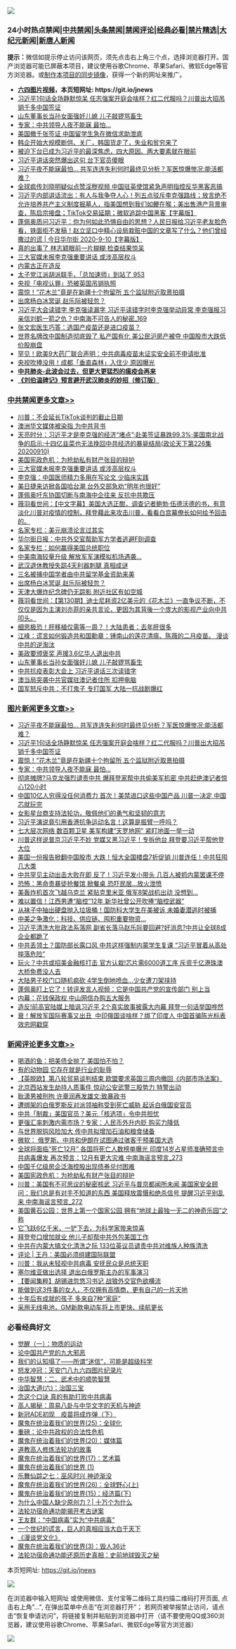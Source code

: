 ![](https://raw.githubusercontent.com/fqnews/bnews/master/64photo/fqnews-qr.jpg)

<div id="tt">
<h3>24小时热点禁闻|<a href="#%E4%B8%AD%E5%85%B1%E7%A6%81%E9%97%BB%E6%9B%B4%E5%A4%9A%E6%96%87%E7%AB%A0">中共禁闻</a>|<a href="#%E5%9B%BE%E7%89%87%E6%96%B0%E9%97%BB%E6%9B%B4%E5%A4%9A%E6%96%87%E7%AB%A0">头条禁闻</a>|<a href="#%E6%96%B0%E9%97%BB%E8%AF%84%E8%AE%BA%E6%9B%B4%E5%A4%9A%E6%96%87%E7%AB%A0">禁闻评论|<a href="#%E5%BF%85%E7%9C%8B%E7%BB%8F%E5%85%B8%E5%A5%BD%E6%96%87">经典必看|<a href="/video.md#%E7%A6%81%E7%89%87%E7%B2%BE%E9%80%89">禁片精选</a>|<a href="https://github.com/fqnews/djy/blob/master/gb/nf1351518.md#1">大纪元新闻</a>|<a href="https://github.com/fqnews/ntdtv/blob/master/gb/prog204.md#1">新唐人新闻</a></h3>
<div><b>提示：</b>微信如提示停止访问该网页，须先点击右上角三个点，选择浏览器打开。国产浏览器可能已屏蔽本项目，建议使用谷歌Chrome、苹果Safari、微软Edge等官方浏览器。或<a href="https://github.com/fqnews/bnews/blob/master/%E5%88%B6%E4%BD%9Cgit%E7%A6%81%E9%97%BB%E9%95%9C%E5%83%8F.md">制作本项目的同步镜像</a>，获得一个新的网址来推广。</div>
<ul>
<li><b><a href="http://d1.bdrive.tk/64.mp4" target="_blank">六四图片视频</a>，本页短网址: https://git.io/jnews</b></li>
<li><a href="/topimagenews/20200910/1394100.md">习近平1句话全场静默惊呆 任志强案开庭会啥样？红二代服吗？川普出大招吊销千多中国签证</a></li>
<li><a href="/cbnews/20200910/1394003.md">山东董事长当孙女面强奸儿媳 儿子敲锣骂畜生</a></li>
<li><a href="/topimagenews/20200910/1393965.md">专家：中共领导人夜不能寐 最怕…</a></li>
<li><a href="/cnnews/20200910/1394033.md">美国撤千张签证 中国留学生急在微信求助泄底</a></li>
<li><a href="/bannedvideo/20200910/1394078.md">韩企开始大规模断供、关厂，韩国货走了，失业和贫穷来了</a></li>
<li><a href="/bannedvideo/20200910/1393955.md">被迫下台已成为习近平的最深焦虑，四大原因、两大要素就在眼前</a></li>
<li><a href="/comments/20200910/1394144.md">习近平讲话突然爆出这句 台下官员傻眼</a></li>
<li><a href="/topimagenews/20200910/1394253.md">习近平夜不能寐最怕... 共军连连失利何时最终见分析？军医惊爆惨况:能活都难？</a></li>
<li><a href="/headline/20200910/1394087.md">全球疯传刘晓明疑似点赞淫秽视频 中国驻英使馆紧急声明指控反华黑客恶搞</a></li>
<li><a href="/bannedvideo/20200911/1394381.md">习近平内部讲话流出：有人与我争夺人心！列五点驳斥李克强路线；放言绝不允许培养共产主义制度掘墓人，指美国想到我们如鲠在喉；美出售港产背景审查，陈启宗接盘；TikTok交易延期；微软追踪中国黑客【字幕版】</a></li>
<li><a href="/bannedvideo/20200911/1394325.md">蓬佩奥质问习近平：你为何如此恐惧自由的思想？人民日报给习近平老友脸色看，铁面拒不发稿！赵立坚口中精心设局栽赃中国的文章写了什么？他们曾经撒过的谎 | 今日华尔街 2020-9-10【字幕版】</a></li>
<li><a href="/yule/20200910/1394122.md">真的出事了 林志颖眼前一片糊糊 检查结果惊呆</a></li>
<li><a href="/cbnews/20200911/1394362.md">三大官媒未报李克强重要讲话 或涉高层权斗</a></li>
<li><a href="/ssgc/20200910/1394214.md">内蒙古正在造反</a></li>
<li><a href="/bannedvideo/20200910/1394272.md">太子党江派胡派联手，「总加速师」到站了 953</a></li>
<li><a href="/cnnews/20200910/1393998.md">央视「电视认罪」恐被英国吊销执照</a></li>
<li><a href="/topimagenews/20200910/1394002.md">震惊！“花木兰”竟是在新疆十个拘留所 五个监狱附近取景拍摄</a></li>
<li><a href="/cbnews/20200910/1394091.md">出席杨白冰冥诞 赵乐际被轻忽？</a></li>
<li><a href="/comments/20200910/1394042.md">习近平大会读错字 李克强读漏字 习近平读错字时李克强举动异常 李克强报习亲信刘鹤一箭之仇？中南海不可告人的秘密_169</a></li>
<li><a href="/cnnews/20200910/1393997.md">张文宏医生巧答：选国产疫苗还是进口疫苗？</a></li>
<li><a href="/cnnews/20200910/1394121.md">世界名牌改中国制造彻底毁了 私产国有化 美公民沪房产被夺 中国股市大跌低价股崩盘</a></li>
<li><a href="/comments/20200910/1394055.md">罕见！欧美9大药厂联合声明：中共病毒疫苗未证实安全前不申请批准</a></li>
<li><a href="/cnnews/20200911/1394378.md">央视吹捧没用！成都「垂直森林」入住少 原因曝光</a></li>
<li><b><a href="/comments/20200211/1275071.md" target="_blank">中共肺炎-此波会过去，但更大更猛烈的瘟疫会再来</a></b></li>
<li><b><a href="/comments/20200207/1272816.md" target="_blank">《刘伯温碑记》预言避开武汉肺炎的妙招（修订版）</a></b></li>
</ul>
</div>

<div class="catlist">
<h3><a href="/cbnews/" target="_blank">中共禁闻</a><span><a href="/cbnews/" target="_blank" rel="nofollow">更多文章>></a></span></h3>
<ul>
<li><a href="/cbnews/20200911/1394487.md" target="_blank">川普：不会延长TikTok谈判的截止日期</a></li>
<li><a href="/cbnews/20200911/1394474.md" target="_blank">澳洲华文媒体被染指 为中共背书</a></li>
<li><a href="/cbnews/20200911/1394460.md" target="_blank">天亮时分：习近平才是李克强的经济“堵点”;赴美签证暴跌99.3%;美国南北战争的启示:十四亿韭菜也无法挽回中共经济的暴毙结局(政论天下第226集 20200910)</a></li>
<li><a href="/comments/20200911/1394330.md" target="_blank">美国宪政危机：为抢劫私有财产张目的辩护</a></li>
<li><a href="/cbnews/20200911/1394362.md" target="_blank">三大官媒未报李克强重要讲话 或涉高层权斗</a></li>
<li><a href="/cbnews/20200911/1394361.md" target="_blank">李克强：中国医师精力多用在写论文 少临床实践</a></li>
<li><a href="/cbnews/20200911/1394356.md" target="_blank">美日捷来访掀各国哈台潮 台外交部急劝“明年也很好”</a></li>
<li><a href="/cbnews/20200911/1394346.md" target="_blank">蓬佩奥吁东协国切断与南海中企往来 反抗中共欺压</a></li>
<li><a href="/cbnews/20200911/1394340.md" target="_blank">薇羽看世间：【中文字幕】美国大选正酣，调查记者鲍勃·伍德沃德的书，有意淡化川普对疫情的控制，拜登藉此来攻击川普，看看白宫幕僚长如何给予回击的。</a></li>
<li><a href="/cbnews/20200910/1394201.md" target="_blank">名家专栏：美元崩溃论言过其实</a></li>
<li><a href="/cbnews/20200910/1394077.md" target="_blank">华尔街日报：中共外交官帮助军方学者逃避FBI调查</a></li>
<li><a href="/cbnews/20200910/1394102.md" target="_blank">名家专栏：如何赢得美国总统职位</a></li>
<li><a href="/cbnews/20200910/1394115.md" target="_blank">中美南海较量升级 解放军军演模拟机场遇袭…</a></li>
<li><a href="/cbnews/20200910/1394114.md" target="_blank">武汉退休教授失踪4天利器刺腿 真相成谜</a></li>
<li><a href="/cbnews/20200910/1394101.md" target="_blank">三名被捕中国学者由中共留学基金资助来美</a></li>
<li><a href="/cbnews/20200910/1394091.md" target="_blank">出席杨白冰冥诞 赵乐际被轻忽？</a></li>
<li><a href="/cbnews/20200910/1394090.md" target="_blank">天津大爆炸纪念碑仍无踪影 附近社区有如空城</a></li>
<li><a href="/cbnews/20200910/1394082.md" target="_blank">薇羽看世间：【第130期】迪士尼耗资2亿美元的《花木兰》一直争议不断，不仅仅是因为主演刘亦菲的亲共言论，更因为其背後一个庞大的影视产业向中共叩头。</a></li>
<li><a href="/cbnews/20200910/1394032.md" target="_blank">细思极恐！肝移植仅需等一周？！大陆患者：去年肝很多</a></li>
<li><a href="/cbnews/20200910/1394016.md" target="_blank">江峰：谎言如何锻造共和国勳章：锺南山的莲花清瘟、陈薇的二月疫苗。 漫谈中共的逆淘汰</a></li>
<li><a href="/cbnews/20200910/1394004.md" target="_blank">美政要颁褒奖 声援3.6亿华人退出中共</a></li>
<li><a href="/cbnews/20200910/1394003.md" target="_blank">山东董事长当孙女面强奸儿媳 儿子敲锣骂畜生</a></li>
<li><a href="/cbnews/20200910/1393988.md" target="_blank">中共抗疫表彰大会上 习近平讲话三次读错字</a></li>
<li><a href="/cbnews/20200910/1393987.md" target="_blank">澳当局突袭中共官媒驻澳记者住所 扣押电脑</a></li>
<li><a href="/cbnews/20200910/1393986.md" target="_blank">国军怒斥中共：不打鬼子 专打国军 大陆一抗战剧爆红</a></li>

</ul>
</div>
<div class="catlist">
<h3><a href="/topimagenews/" target="_blank">图片新闻</a><span><a href="/topimagenews/" target="_blank" rel="nofollow">更多文章>></a></span></h3>
<ul>
<li><a href="/topimagenews/20200910/1394253.md" target="_blank">习近平夜不能寐最怕&#8230; 共军连连失利何时最终见分析？军医惊爆惨况:能活都难？</a></li>
<li><a href="/topimagenews/20200910/1394100.md" target="_blank">习近平1句话全场静默惊呆 任志强案开庭会啥样？红二代服吗？川普出大招吊销千多中国签证</a></li>
<li><a href="/topimagenews/20200910/1394002.md" target="_blank">震惊！“花木兰”竟是在新疆十个拘留所 五个监狱附近取景拍摄</a></li>
<li><a href="/topimagenews/20200910/1393965.md" target="_blank">专家：中共领导人夜不能寐 最怕…</a></li>
<li><a href="/topimagenews/20200909/1393715.md" target="_blank">彻底摊牌?马克龙强烈谴责中共 爆拜登家帮中共偷美军机密 中共赶绝澳记者惊心120小时</a></li>
<li><a href="/topimagenews/20200909/1393564.md" target="_blank">中国10亿人穷得没任何消费力 首次！美禁进口这些中国产品 川普一决定 中国芯就玩完</a></li>
<li><a href="/comments/20200909/1393377.md" target="_blank">女影星台商支持法轮功，敬佩他们的勇气和坚韧的意志</a></li>
<li><a href="/topimagenews/20200909/1393422.md" target="_blank">习近平演说竟引用香港抗争运动名言！这算是振臂一呼吗？</a></li>
<li><a href="/topimagenews/20200909/1393410.md" target="_blank">七大层次网络 数百颗卫星 美军构建“天罗地网” 紧盯地面一举一动</a></li>
<li><a href="/topimagenews/20200908/1393069.md" target="_blank">川普这样说普京习近平不妙 党媒又黑习近平！专拆他台 拜登要习近平帮他登大位</a></li>
<li><a href="/topimagenews/20200908/1392984.md" target="_blank">美国一份报告掀翻中国股市 大跌！恒大全国楼盘7折促销 川普连任！中共狂囤几大类</a></li>
<li><a href="/topimagenews/20200908/1392983.md" target="_blank">中共罕见主动出击大败在即 反了！习近平发小带头 几百人被抓​​​​​内蒙罢课不停</a></li>
<li><a href="/topimagenews/20200908/1392851.md" target="_blank">恐怖：黑命贵暴徒抢餐馆 掀餐桌 恐吓民居…放火泄愤</a></li>
<li><a href="/topimagenews/20200908/1392826.md" target="_blank">美轰炸机首次飞越乌克兰 紧贴克里米亚 俄军8架战机出动 没想到…</a></li>
<li><a href="/topimagenews/20200908/1392733.md" target="_blank">难以置信！江西男遭“脑控”12年 新华社曾公开吹捧“脑控武器”</a></li>
<li><a href="/topimagenews/20200908/1392732.md" target="_blank">从袜子中抽出硬盘抛入垃圾桶！国防科大学生在美被诉 未婚妻潜逃时被捕</a></li>
<li><a href="/topimagenews/20200908/1392592.md" target="_blank">中美之争激化：科技、供应链、囤积重要物资…</a></li>
<li><a href="/topimagenews/20200907/1392571.md" target="_blank">习近平清洗大批政法系落网 副省长落马赵乐际要回避?好消息?中共让全球8成企业都跪了</a></li>
<li><a href="/topimagenews/20200907/1392476.md" target="_blank">中共丢领土？国防部长露口风 中共这样强制内蒙学生复课 “习近平冒着从高处摔落危险”</a></li>
<li><a href="/topimagenews/20200907/1392429.md" target="_blank">玩火？中共或招美金融核打击 官方认栽!芯片需6000道工序 斥资千亿港珠澳大桥免费没人去</a></li>
<li><a href="/topimagenews/20200907/1392356.md" target="_blank">大陆男子校门口随机疯砍 4学生倒地喷血…少女遭刀架挟持</a></li>
<li><a href="/topimagenews/20200907/1392249.md" target="_blank">蓬佩奥盯上它了！转评发言人视频：它是中国共产党的宣传部门 别上当</a></li>
<li><a href="/topimagenews/20200907/1392139.md" target="_blank">内幕：花钱保政权 中山网信办购五大服务</a></li>
<li><a href="/topimagenews/20200906/1392072.md" target="_blank">造反!前高官陆媒上暗讽习近平 2个真实故事披露大内幕 拜登一句话举国哗然</a></li>
<li><a href="/topimagenews/20200906/1391995.md" target="_blank">衰！解放军国际赛事又出丑  中印俄国谈啥样？绑了印度人 中国首骗陈光标表效忠网戳穿</a></li>

</ul>
</div>
<div class="catlist">
<h3><a href="/comments/" target="_blank">新闻评论</a><span><a href="/comments/" target="_blank" rel="nofollow">更多文章>></a></span></h3>
<ul>
<li><a href="/comments/20200911/1394489.md" target="_blank">喝酒的鱼：把美债全抛了 美国怕不怕？</a></li>
<li><a href="/comments/20200911/1394477.md" target="_blank">有的动物园 它存在就是行业的耻辱</a></li>
<li><a href="/comments/20200911/1394473.md" target="_blank">【英脱欧】第八轮贸易谈判结束 欧盟要求英国三周内撤回《内部市场法案》</a></li>
<li><a href="/comments/20200911/1394466.md" target="_blank">北京西站发生劫持人质事件 惊动公安武警三股势力 特警出动</a></li>
<li><a href="/comments/20200911/1394465.md" target="_blank">耿潇男被刑拘 许章润再发雄文:致暴政书</a></li>
<li><a href="/comments/20200911/1394464.md" target="_blank">遭绑架的白俄罗斯反对派领袖称受到死亡威胁 起诉白俄国安官员</a></li>
<li><a href="/comments/20200911/1394444.md" target="_blank">中共「制裁」美国官员？美元「核选项」令中共担忧</a></li>
<li><a href="/comments/20200911/1394443.md" target="_blank">更强汇率刺激内需市场？专家：人民币外升内贬 购买力降低</a></li>
<li><a href="/comments/20200911/1394442.md" target="_blank">与世界脱钩风险加大 传中共拟增加石油和粮食储备</a></li>
<li><a href="/comments/20200911/1394441.md" target="_blank">微软： 俄罗斯、中共和伊朗在试图通过骇客干预美国大选</a></li>
<li><a href="/comments/20200911/1394427.md" target="_blank">全球将面临“死亡12月” 各国将死亡人数榜单曝光 印度14岁占星师准确预言中共病毒爆发 再次预言：12月有更大灾难 中南海谣言预言_273</a></li>
<li><a href="/comments/20200911/1394421.md" target="_blank">中国千亿级房企泛海控股出现债券兑付困难</a></li>
<li><a href="/comments/20200911/1394330.md" target="_blank">美国宪政危机：为抢劫私有财产张目的辩护</a></li>
<li><a href="/comments/20200911/1394418.md" target="_blank">川普：美国有不可思议的秘密核武 习近平与普京都闻所未闻 美国家安全顾问：我们总是有对手不知道的东西 美国释放震慑和绝杀信号 提醒习近平别乱来 中南海谣言预言_272</a></li>
<li><a href="/comments/20200911/1394417.md" target="_blank">美国黄石公园：世界上第一个国家公园 拥有“地球上最独一无二的神奇乐园”之称</a></li>
<li><a href="/comments/20200911/1394402.md" target="_blank">它飞跃6亿千米，一铲下去，为科学家带来惊喜</a></li>
<li><a href="/comments/20200911/1394389.md" target="_blank">拜登夸口增加就业 他儿子却帮中共外包美国工作</a></li>
<li><a href="/comments/20200911/1394388.md" target="_blank">中共在内蒙大搞文化清洗之际 133位英议员谴责中共对维族人种族清洗</a></li>
<li><a href="/comments/20200911/1394382.md" target="_blank">评论 | 王丹：美国必须组建国际联盟</a></li>
<li><a href="/comments/20200911/1394370.md" target="_blank">川普：我从未轻视中共病毒 安抚民众是总统天职</a></li>
<li><a href="/comments/20200911/1394369.md" target="_blank">塞尔维亚做出选择 退出白俄罗斯主办的军事演习</a></li>
<li><a href="/comments/20200911/1394348.md" target="_blank">【要闻集粹】胡锡进忽悠习书记 战狼外交官色欲横流</a></li>
<li><a href="/comments/20200911/1394337.md" target="_blank">能做到这3件事的女人，不仅拥有高情商，更有自己的一片天地</a></li>
<li><a href="/comments/20200911/1394336.md" target="_blank">十年后有成就的孩子 多来自7种“家庭”</a></li>
<li><a href="/comments/20200911/1394335.md" target="_blank">采用无线电池，GM新款电动车将上市更快、续航更长</a></li>

</ul>
</div>

<div class="catlist">
<h3>必看经典好文</h3>
<ul>
<li><a href="/comments/20200810/1377609.md" target="_blank">觉醒（一）：物质的运动</a></li>
<li><a href="/comments/20200717/1361899.md" target="_blank">论中国共产党的九大邪恶</a></li>
<li><a href="/sohnews/20161029/607205.md" target="_blank">我们的认知塌了——所谓“迷信”，可能是超级科学</a></li>
<li><a href="/comments/20200604/783200.md" target="_blank">怒发冲冠：天安门八九六四图片纪录片</a></li>
<li><a href="/comments/20200605/783249.md" target="_blank">中华智慧：二、武术中的顺势智慧</a></li>
<li><a href="/cbnews/20180312/913459.md" target="_blank">治国大道(六)：治国三宝</a></li>
<li><a href="/comments/20200707/1357090.md" target="_blank">念这个口诀 真的有助打败中共病毒</a></li>
<li><a href="/aomi/history/20170924/831575.md" target="_blank">高人揭秘：周易八卦与中华文字的天机与神迹</a></li>
<li><a href="/headline/20200908/1392940.md" target="_blank">新冠ADE初现　疫苗将成炸弹（下）</a></li>
<li><a href="/comments/20181017/1014654.md" target="_blank">魔鬼在统治着我们的世界(25)：全球化</a></li>
<li><a href="/comments/20200705/783271.md" target="_blank">重磅：论中共政权的合法性危机</a></li>
<li><a href="/comments/20180725/976787.md" target="_blank">魔鬼在统治着我们的世界(20)：媒体篇</a></li>
<li><a href="/comments/20200805/1375080.md" target="_blank">道教高人修炼法轮功的故事</a></li>
<li><a href="/topimagenews/20180620/960677.md" target="_blank">魔鬼在统治着我们的世界(17)：艺术篇</a></li>
<li><a href="/topimagenews/20180519/944624.md" target="_blank">魔鬼在统治着我们的世界 (1)</a></li>
<li><a href="/tculture/20190101/792550.md" target="_blank">乐舞仙踪之七：巫风时兴 神迹渐没</a></li>
<li><a href="/comments/20181210/1044798.md" target="_blank">魔鬼在统治着我们的世界(26)：全球野心(上)</a></li>
<li><a href="/topimagenews/20180610/955499.md" target="_blank">魔鬼在统治着我们的世界(15)：经济篇(下)</a></li>
<li><a href="/ssgc/20200715/1360940.md" target="_blank">为什么中国人缺少原创力？| 十万个为什么</a></li>
<li><a href="/tculture/20121025/73079.md" target="_blank">法轮功宿命通功能揭开考古谜案</a></li>
<li><a href="/comments/20200318/1295755.md" target="_blank">王友群：“中国病毒”实为“中共病毒”</a></li>
<li><a href="/comments/20200621/1348067.md" target="_blank">一个世纪的谎言，巨人的真相应当大白于天下</a></li>
<li><a href="/comments/20200521/783167.md" target="_blank">《漫谈党文化》</a></li>
<li><a href="/topimagenews/20180521/945342.md" target="_blank">魔鬼在统治着我们的世界(3)：毁人36计</a></li>
<li><a href="/tculture/20121025/73069.md" target="_blank">法轮功宿命通功能还原历史真相：史前地球毁灭之秘</a></li>

</ul>
</div>

本页短网址: https://git.io/jnews

![](https://raw.githubusercontent.com/fqnews/bnews/master/64photo/fqnews-qr.jpg)

在浏览器中输入短网址 或使用微信、支付宝等二维码工具扫描二维码打开页面, 点击右上角"...", 在弹出菜单中点击“在浏览器打开”； 若网页被举报禁止访问，请点击“恢复申请访问”，将链接复制并粘贴到浏览器中打开（请不要使用QQ或360浏览器，建议使用谷歌Chrome、苹果Safari、微软Edge等官方浏览器）

![](https://raw.githubusercontent.com/fqnews/bnews/master/64photo/wx.jpg)